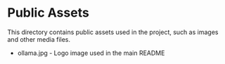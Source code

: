 # Public Assets

This directory contains public assets used in the project, such as images and other media files.

- ollama.jpg - Logo image used in the main README
